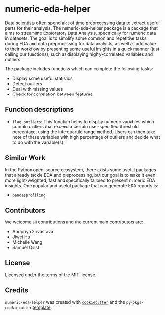 # numeric-eda-helper

Data scientists often spend alot of time preprocessing data to extract useful parts for their analysis. The numeric-eda-helper package is a package that aims to streamline Exploratory Data Analysis, specifically for numeric data in datasets. The goal is to simplify some common and repetitive tasks during EDA and data preprocessing for data analysts, as well as add value to their workflow by presenting some useful insights in a quick manner (just calling our functions), such as displaying highly-correlated variables and outliers. 

The package includes functions which can complete the following tasks:

- Display some useful statistics
- Detect outliers
- Deal with missing values
- Check for correlation between features  

## Function descriptions

- `flag_outliers`: This function helps to display numeric variables which contain outliers that exceed a certain user-specified threshold percentage, using the interquartile range method. Users can then take note of these variables with high percentage of outliers and decide what to do with the variable(s). 

## Similar Work

In the Python open-source ecosystem, there exists some useful packages that already  tackle EDA and preprocessing, but our goal is to make it even more light-weighted, fast and specifically tailored to present numeric EDA insights. One popular and useful package that can generate EDA reports is: 

- [`pandasprofiling`](https://github.com/pandas-profiling/pandas-profiling)


## Contributors

We welcome all contributions and the current main contributors are:

-   Anupriya Srivastava 
-   Jiwei Hu 
-   Michelle Wang 
-   Samuel Quist


## License

Licensed under the terms of the MIT license.

## Credits

`numeric-eda-helper` was created with [`cookiecutter`](https://cookiecutter.readthedocs.io/en/latest/) and the `py-pkgs-cookiecutter` [template](https://github.com/py-pkgs/py-pkgs-cookiecutter).
